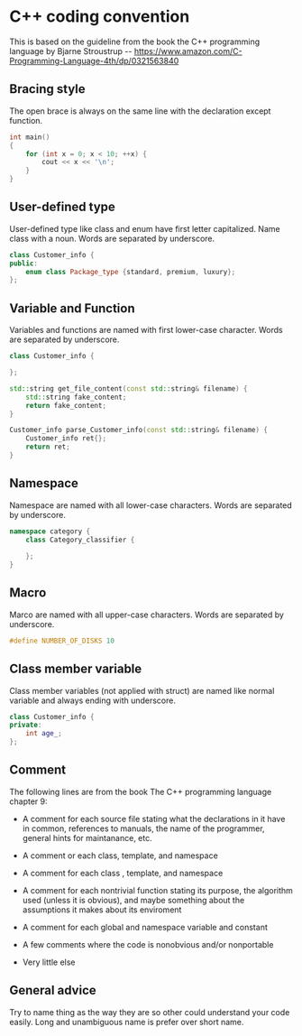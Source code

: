 # C++ coding convention

This is based on the guideline from the book the C++ programming language by Bjarne Stroustrup -- https://www.amazon.com/C-Programming-Language-4th/dp/0321563840
## Bracing style
The open brace is always on the same line with the declaration except function.
```cpp
int main()
{
	for (int x = 0; x < 10; ++x) {
		cout << x << '\n';
	}
}
```
## User-defined type
User-defined type like class and enum have first letter capitalized. Name class with a noun. Words are separated by underscore. 
```cpp
class Customer_info {
public:
	enum class Package_type {standard, premium, luxury};
};
```
## Variable and Function
Variables and functions are named with first lower-case character. Words are separated by underscore. 
```cpp
class Customer_info {

};

std::string get_file_content(const std::string& filename) {
	std::string fake_content;
	return fake_content;
}

Customer_info parse_Customer_info(const std::string& filename) {
	Customer_info ret{};
	return ret;
}
```
## Namespace
Namespace are named with all lower-case characters. Words are separated by underscore.
```cpp
namespace category {
	class Category_classifier {
	
	};
}
```
## Macro
Marco are named with all upper-case characters. Words are separated by underscore.
```cpp
#define NUMBER_OF_DISKS 10
```
## Class member variable
Class member variables (not applied with struct) are named like normal variable and always ending with underscore.
```cpp
class Customer_info {
private:
	int age_;
};
```
## Comment
The following lines are from the book The C++ programming language chapter 9:

- A comment for each source file stating what the declarations in it have in common, references to manuals, the name of the programmer, general hints for maintanance, etc.

- A comment or each class, template, and namespace

- A comment for each class , template, and namespace

- A comment for each nontrivial function stating its purpose, the algorithm used (unless it is obvious), and maybe something about the assumptions it makes about its enviroment

- A comment for each global and namespace variable and constant

- A few comments where the code is nonobvious and/or nonportable

- Very little else
## General advice
Try to name thing as the way they are so other could understand your code easily. Long and unambiguous name is prefer over short name.

